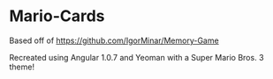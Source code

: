 Mario-Cards
===========

Based off of <https://github.com/IgorMinar/Memory-Game>

Recreated using Angular 1.0.7 and Yeoman with a Super Mario Bros. 3 theme!